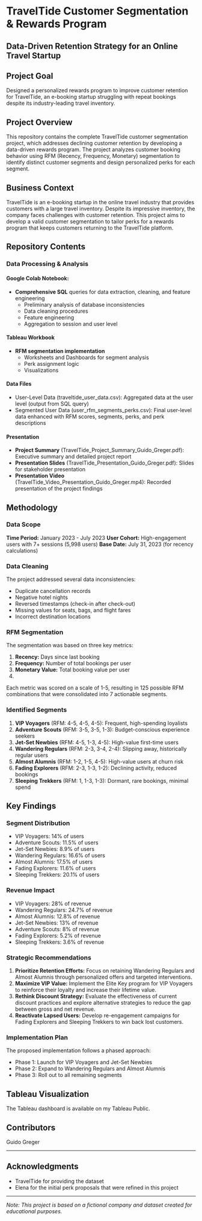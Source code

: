 # TravelTide Customer Segmentation & Rewards Program

## Data-Driven Retention Strategy for an Online Travel Startup

## Project Goal
Designed a personalized rewards program to improve customer retention for TravelTide, an e-booking startup struggling with repeat bookings despite its industry-leading travel inventory.

## Project Overview
This repository contains the complete TravelTide customer segmentation project, which addresses declining customer retention by developing a data-driven rewards program. The project analyzes customer booking behavior using RFM (Recency, Frequency, Monetary) segmentation to identify distinct customer segments and design personalized perks for each segment.

## Business Context
TravelTide is an e-booking startup in the online travel industry that provides customers with a large travel inventory. Despite its impressive inventory, the company faces challenges with customer retention. This project aims to develop a valid customer segmentation to tailor perks for a rewards program that keeps customers returning to the TravelTide platform.

## Repository Contents

### Data Processing & Analysis
#### **Google Colab Notebook:**
  * **Comprehensive SQL** queries for data extraction, cleaning, and feature engineering
    * Preliminary analysis of database inconsistencies
    * Data cleaning procedures
    * Feature engineering
    * Aggregation to session and user level

#### **Tableau Workbook**
* **RFM segmentation implementation**
  * Worksheets and Dashboards for segment analysis
  * Perk assignment logic
  * Visualizations

#### Data Files
* User-Level Data (traveltide_user_data.csv): Aggregated data at the user level (output from SQL query)
* Segmented User Data (user_rfm_segments_perks.csv): Final user-level data enhanced with RFM scores, segments, perks, and perk descriptions

#### Presentation
* **Project Summary** (TravelTide_Project_Summary_Guido_Greger.pdf): Executive summary and detailed project report
* **Presentation Slides** (TravelTide_Presentation_Guido_Greger.pdf): Slides for stakeholder presentation
* **Presentation Video** (TravelTide_Video_Presentation_Guido_Greger.mp4): Recorded presentation of the project findings

## Methodology
### Data Scope
**Time Period:** January 2023 - July 2023
**User Cohort:** High-engagement users with 7+ sessions (5,998 users)
**Base Date:** July 31, 2023 (for recency calculations)

### Data Cleaning
The project addressed several data inconsistencies:

* Duplicate cancellation records
* Negative hotel nights
* Reversed timestamps (check-in after check-out)
* Missing values for seats, bags, and flight fares
* Incorrect destination locations

### RFM Segmentation
The segmentation was based on three key metrics:

1. **Recency:** Days since last booking
2. **Frequency:** Number of total bookings per user
3. **Monetary Value:** Total booking value per user
4. 
Each metric was scored on a scale of 1-5, resulting in 125 possible RFM combinations that were consolidated into 7 actionable segments.

### Identified Segments
1. **VIP Voyagers** (RFM: 4-5, 4-5, 4-5): Frequent, high-spending loyalists
2. **Adventure Scouts** (RFM: 3-5, 3-5, 1-3): Budget-conscious experience seekers
3. **Jet-Set Newbies** (RFM: 4-5, 1-3, 4-5): High-value first-time users
4. **Wandering Regulars** (RFM: 2-3, 3-4, 2-4): Slipping away, historically regular users
5. **Almost Alumnis** (RFM: 1-2, 1-5, 4-5): High-value users at churn risk
6. **Fading Explorers** (RFM: 2-3, 1-3, 1-2): Declining activity, reduced bookings
7. **Sleeping Trekkers** (RFM: 1, 1-3, 1-3): Dormant, rare bookings, minimal spend

## Key Findings

### Segment Distribution
* VIP Voyagers: 14% of users
* Adventure Scouts: 11.5% of users
* Jet-Set Newbies: 8.9% of users
* Wandering Regulars: 16.6% of users
* Almost Alumnis: 17.5% of users
* Fading Explorers: 11.6% of users
* Sleeping Trekkers: 20.1% of users

### Revenue Impact
* VIP Voyagers: 28% of revenue
* Wandering Regulars: 24.7% of revenue
* Almost Alumnis: 12.8% of revenue
* Jet-Set Newbies: 13% of revenue
* Adventure Scouts: 8% of revenue
* Fading Explorers: 5.2% of revenue
* Sleeping Trekkers: 3.6% of revenue

### Strategic Recommendations
1. **Prioritize Retention Efforts:** Focus on retaining Wandering Regulars and Almost Alumnis through personalized offers and targeted interventions.
2. **Maximize VIP Value:** Implement the Elite Key program for VIP Voyagers to reinforce their loyalty and increase their lifetime value.
3. **Rethink Discount Strategy:** Evaluate the effectiveness of current discount practices and explore alternative strategies to reduce the gap between gross and net revenue.
4. **Reactivate Lapsed Users:** Develop re-engagement campaigns for Fading Explorers and Sleeping Trekkers to win back lost customers.

### Implementation Plan
The proposed implementation follows a phased approach:

* Phase 1: Launch for VIP Voyagers and Jet-Set Newbies
* Phase 2: Expand to Wandering Regulars and Almost Alumnis
* Phase 3: Roll out to all remaining segments

## Tableau Visualization
The Tableau dashboard is available on my Tableau Public.

## Contributors
Guido Greger

---
## Acknowledgments
* TravelTide for providing the dataset
* Elena for the initial perk proposals that were refined in this project
---
*Note: This project is based on a fictional company and dataset created for educational purposes.*
